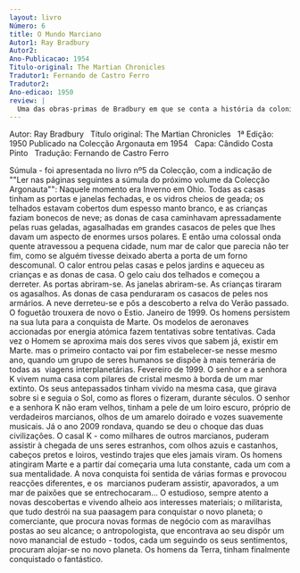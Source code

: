 ```yaml
---
layout: livro
Número: 6
title: O Mundo Marciano
Autor1: Ray Bradbury
Autor2: 
Ano-Publicacao: 1954
Titulo-original: The Martian Chronicles
Tradutor1: Fernando de Castro Ferro
Tradutor2: 
Ano-edicao: 1950
review: |
  Uma das obras-primas de Bradbury em que se conta a história da colonização de marte pelo Homem e sua subsequente destruição.
---
```

Autor: Ray Bradbury
 
Título original: The Martian Chronicles
 
1ª Edição: 1950
Publicado na Colecção Argonauta em 1954
 
Capa: Cândido Costa Pinto 
 
Tradução: Fernando de Castro Ferro

Súmula - foi apresentada no livro nº5 
da Colecção, com a indicação de ""Ler nas páginas seguintes a súmula do 
próximo volume da Colecção Argonauta"":
Naquele momento era Inverno em Ohio. Todas as casas tinham as portas e janelas fechadas, e os vidros cheios de geada; os telhados estavam cobertos dum espesso manto branco, e as crianças faziam bonecos de neve; as donas de casa caminhavam apressadamente pelas ruas geladas, agasalhadas em grandes casacos de peles que lhes davam um aspecto de enormes ursos polares.
E então uma colossal onda quente atravessou a pequena cidade, num mar de calor que parecia não ter fim, como se alguém tivesse deixado aberta a porta de um forno descomunal. O calor entrou pelas casas e pelos jardins e aqueceu as crianças e as donas de casa. O gelo caiu dos telhados e começou a derreter. As portas abriram-se. As janelas abriram-se. As crianças tiraram os agasalhos. As donas de casa penduraram os casacos de peles nos armários. A neve derreteu-se e pôs a descoberto a relva do Verão passado.
O foguetão trouxera de novo o Estio.
Janeiro de 1999. Os homens persistem na sua luta para a conquista de Marte. Os modelos de aeronaves accionadas por energia atómica fazem tentativas sobre tentativas. Cada vez o Homem se aproxima mais dos seres vivos que sabem já, existir em Marte. mas o primeiro contacto vai por fim estabelecer-se nesse mesmo ano, quando um grupo de seres humanos se dispõe à mais temerária de todas as  viagens interplanetárias.
Fevereiro de 1999. O senhor e a senhora K vivem numa casa com pilares de cristal mesmo à borda de um mar extinto. Os seus antepassados tinham vivido na mesma casa, que girava sobre si e seguia o Sol, como as flores o fizeram, durante séculos. O senhor e a senhora K não eram velhos, tinham a pele de um loiro escuro, próprio de verdadeiros marcianos, olhos de um amarelo doirado e vozes suavemente musicais.
Já o ano 2009 rondava, quando se deu o choque das duas civilizações. O casal K - como milhares de outros marcianos, puderam assistir à chegada de uns seres estranhos, com olhos azuis e castanhos, cabeços pretos e loiros, vestindo trajes que eles jamais viram. Os homens atingiram Marte e a partir daí começaria uma luta constante, cada um com a sua mentalidade. A nova conquista foi sentida de várias formas e provocou reacções diferentes, e os  marcianos puderam assistir, apavorados, a um mar de paixões que se entrechocaram... O estudioso, sempre atento a novas descobertas e vivendo alheio aos interesses materiais; o militarista, que tudo destrói na sua paasagem para conquistar o novo planeta; o comerciante, que procura novas formas de negócio com as maravilhas postas ao seu alcance; o antropologista, que encontrava ao seu dispôr um novo manancial de estudo - todos, cada um seguindo os seus sentimentos, procuram alojar-se no novo planeta.
Os homens da Terra, tinham finalmente conquistado o fantástico.
